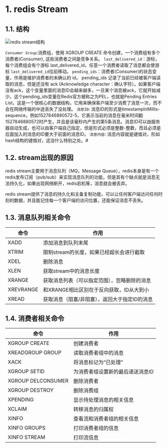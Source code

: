 # 1. redis Stream
## 1.1. 结构
![redis stream结构](https://pdai.tech/images/db/redis/db-redis-stream-2.png)

`Consumer Group`:消费组，使用 XGROUP CREATE 命令创建，一个消费组有多个消费者(Consumer), 这些消费者之间是竞争关系。
`last_delivered_id`：游标，每个消费组会有个游标 last_delivered_id，任意一个消费者读取了消息都会使游标 `last_delivered_id`往前移动。
`pending_ids`：消费者(Consumer)的状态变量，作用是维护消费者的未确认的 id。 pending_ids 记录了当前已经被客户端读取的消息，但是还没有 ack (Acknowledge character：确认字符）。如果客户端没有ack，这个变量里面的消息ID会越来越多，一旦某个消息被ack，它就开始减少。这个pending_ids变量在Redis官方被称之为PEL，也就是Pending Entries List，这是一个很核心的数据结构，它用来确保客户端至少消费了消息一次，而不会在网络传输的中途丢失了没处理。
`消息ID`: 消息ID的形式是timestampInMillis-sequence，例如1527846880572-5，它表示当前的消息在毫米时间戳1527846880572时产生，并且是该毫秒内产生的第5条消息。消息ID可以由服务器自动生成，也可以由客户端自己指定，但是形式必须是整数-整数，而且必须是后面加入的消息的ID要大于前面的消息ID。
`消息内容`: 消息内容就是键值对，形如hash结构的键值对，这没什么特别之处。#

## 1.2. stream出现的原因
redis stream主要用于消息队列（MQ，Message Queue），redis本身是有一个redis发布订阅（pub/sub）来实现消息队列的功能，但是其有个缺点就是消息无法持久化，如果出现网络断开，redis宕机等，消息就会被丢弃。

redis stream提供了消息的持久化和主备复制功能，可以让任何客户端访问任何时刻的数据，并且能记住每一个客户端的访问位置，还能保证消息不丢失。

## 1.3. 消息队列相关命令
| 命令      | 作用                                          |
| --------- | --------------------------------------------- |
| XADD      | 添加消息到队列末尾                            |
| XTRIM     | 限制stream的长度，如果已经超长会进行截取      |
| XDEL      | 删除消息                                      |
| XLEN      | 获取stream中的消息长度                        |
| XRANGE    | 获取消息列表（可以指定范围），忽略删除的消息  |
| XREVRANGE | 和XRANGE相比区别在于反向获取，ID从大到小      |
| XREAD     | 获取消息（阻塞/非阻塞），返回大于指定ID的消息 |

## 1.4. 消费者相关命令
| 命令               | 作用                             |
| ------------------ | -------------------------------- |
| XGROUP CREATE      | 创建消费者                       |
| XREADGROUP GROUP   | 读取消费者组中的消息             |
| XACK               | 将消息标记为“已处理”             |
| XGROUP SETID       | 为消费者组设置新的最后递送消息ID |
| XGROUP DELCONSUMER | 删除消费者                       |
| XGROUP DESTROY     | 删除消费组                       |
| XPENDING           | 显示待处理消息的相关信息         |
| XCLAIM             | 转移消息的归属权                 |
| XINFO              | 查看流和消费者组的相关信息       |
| XINFO GROUPS       | 打印消费者组的信息               |
| XINFO STREAM       | 打印流信息                       |